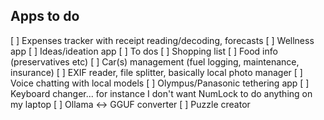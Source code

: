 ## Apps to do

[ ] Expenses tracker with receipt reading/decoding, forecasts
[ ] Wellness app
[ ] Ideas/ideation app
[ ] To dos
[ ] Shopping list
[ ] Food info (preservatives etc)
[ ] Car(s) management (fuel logging, maintenance, insurance)
[ ] EXIF reader, file splitter, basically local photo manager
[ ] Voice chatting with local models
[ ] Olympus/Panasonic tethering app
[ ] Keyboard changer... for instance I don't want NumLock to do anything on my laptop
[ ] Ollama <-> GGUF converter
[ ] Puzzle creator
